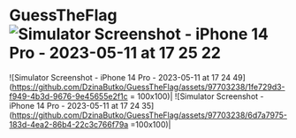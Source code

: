 # GuessTheFlag![Simulator Screenshot - iPhone 14 Pro - 2023-05-11 at 17 25 22](https://github.com/DzinaButko/GuessTheFlag/assets/97703238/abc38f3e-07da-40c4-b872-6e5fc3523eb2)
![Simulator Screenshot - iPhone 14 Pro - 2023-05-11 at 17 24 49](https://github.com/DzinaButko/GuessTheFlag/assets/97703238/1fe729d3-f949-4b3d-9676-9e45655e2f1c = 100x100)| 
![Simulator Screenshot - iPhone 14 Pro - 2023-05-11 at 17 24 35](https://github.com/DzinaButko/GuessTheFlag/assets/97703238/6d7a7975-183d-4ea2-86b4-22c3c766f79a =100x100)| 
